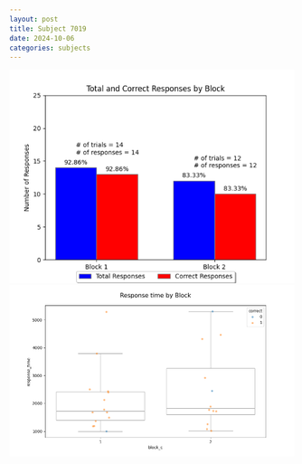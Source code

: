 ```yaml
---
layout: post
title: Subject 7019
date: 2024-10-06
categories: subjects
---
```


![](data/7019/run-3/7019_ATS_responses.png)
![](data/7019/run-3/7019_ATS_rt.png)
